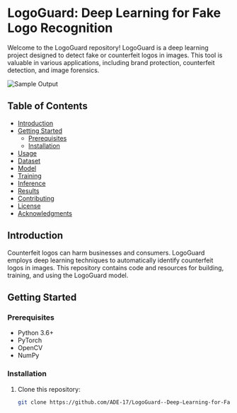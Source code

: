 # LogoGuard: Deep Learning for Fake Logo Recognition

Welcome to the LogoGuard repository! LogoGuard is a deep learning project designed to detect fake or counterfeit logos in images. This tool is valuable in various applications, including brand protection, counterfeit detection, and image forensics.

![Sample Output](sample_output.png)

## Table of Contents
- [Introduction](#introduction)
- [Getting Started](#getting-started)
  - [Prerequisites](#prerequisites)
  - [Installation](#installation)
- [Usage](#usage)
- [Dataset](#dataset)
- [Model](#model)
- [Training](#training)
- [Inference](#inference)
- [Results](#results)
- [Contributing](#contributing)
- [License](#license)
- [Acknowledgments](#acknowledgments)

## Introduction
Counterfeit logos can harm businesses and consumers. LogoGuard employs deep learning techniques to automatically identify counterfeit logos in images. This repository contains code and resources for building, training, and using the LogoGuard model.

## Getting Started
### Prerequisites
- Python 3.6+
- PyTorch
- OpenCV
- NumPy

### Installation
1. Clone this repository:
   ```bash
   git clone https://github.com/ADE-17/LogoGuard--Deep-Learning-for-Fake-Logo-Recognition.git


